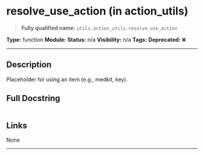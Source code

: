 # resolve_use_action (in action_utils)
> **Fully qualified name:** `utils.action_utils.resolve_use_action`

**Type:** function
**Module:** 
**Status:** n/a
**Visibility:** n/a
**Tags:** 
**Deprecated:** ❌

---

## Description
Placeholder for using an item (e.g., medkit, key).

## Full Docstring
```

```

## Links
None

---
